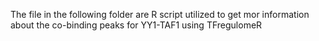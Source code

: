 The file in the following folder are R script utilized to get mor information about the co-binding peaks for YY1-TAF1 using TFregulomeR
